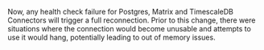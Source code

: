 Now, any health check failure for Postgres, Matrix and TimescaleDB Connectors will trigger a full reconnection.  Prior to this change, there were situations where the connection would become unusable and attempts to use it would hang, potentially leading to out of memory issues.
